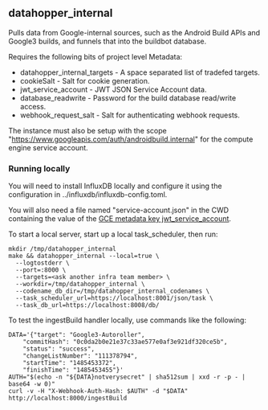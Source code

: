 datahopper_internal
-------------------

Pulls data from Google-internal sources, such as the Android Build APIs and
Google3 builds, and funnels that into the buildbot database.

Requires the following bits of project level Metadata:

  * datahopper_internal_targets - A space separated list of tradefed targets.
  * cookieSalt - Salt for cookie generation.
  * jwt_service_account - JWT JSON Service Account data.
  * database_readwrite - Password for the build database read/write access.
  * webhook_request_salt - Salt for authenticating webhook requests.

The instance must also be setup with the scope
"https://www.googleapis.com/auth/androidbuild.internal" for the compute engine
service account.

### Running locally

You will need to install InfluxDB locally and configure it using the
configuration in ../influxdb/influxdb-config.toml.

You will also need a file named "service-account.json" in the CWD containing the
value of the
[GCE metadata key jwt_service_account](https://console.cloud.google.com/project/31977622648/compute/metadata).

To start a local server, start up a local task_scheduler, then run:

```
mkdir /tmp/datahopper_internal
make && datahopper_internal --local=true \
  --logtostderr \
  --port=:8000 \
  --targets=<ask another infra team member> \
  --workdir=/tmp/datahopper_internal \
  --codename_db_dir=/tmp/datahopper_internal_codenames \
  --task_scheduler_url=https://localhost:8001/json/task \
  --task_db_url=https://localhost:8008/db/
```

To test the ingestBuild handler locally, use commands like the following:

```
DATA='{"target": "Google3-Autoroller",
    "commitHash": "0c0da2b0e21e37c33ae577e0af3e921df320ce5b",
    "status": "success",
    "changeListNumber": "111378794",
    "startTime": "1485453372",
    "finishTime": "1485453455"}'
AUTH="$(echo -n "${DATA}notverysecret" | sha512sum | xxd -r -p - | base64 -w 0)"
curl -v -H "X-Webhook-Auth-Hash: $AUTH" -d "$DATA" http://localhost:8000/ingestBuild
```
